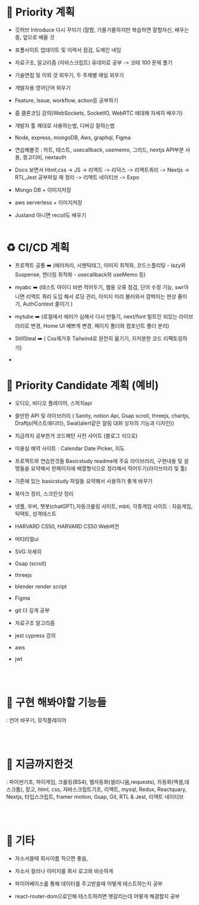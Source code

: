 # 💭 Priority 계획
- 깃허브 Introduce 다시 꾸미기 (잘함, 가물가물하지만 복습하면 잘할자신, 배우는중, 앞으로 배울 것
- 포폴사이트 업데이트 및 이력서 점검, 도메인 네임

- 자료구조, 알고리즘 (자바스크립트) 유데미로 공부 -> 코테 100 문제 풀기
- 기술면접 및 이외 것 외우기, 두 주제별 매일 외우기
- 개발자용 영어단어 외우기

- Feature, Issue, workflow, action등 공부하기
- 줌 클론코딩 강의(WebSockets, SocketIO, WebRTC 에대해 자세히 배우기)
- 개발자 툴 제대로 사용하는법, 디버깅 잘하는법
- Node, express, mongoDB, Aws, graphql, Figma
  
- 연습해볼것 : 차트, 테스트, usecallback, usememo, 그리드, nextjs API부분 사용, 몽고디비, nextauth

- Docs 보면서 Html,css -> JS -> 리액트 -> 리덕스 -> 리액트쿼리 -> Nextjs -> RTL,Jest 공부파일 재 정리 -> 리액트 네이티브 -> Expo

- Mongo DB + 이미지저장
- aws serverless + 이미지저장

- Justand 아니면 recoil도 배우기
<br> <br>

# ♻ CI/CD 계획
- 프로젝트 공통 ➡️ (에러처리, 시멘틱태그, 이미지 최적화, 코드스플리팅 - lazy와 Suspense, 렌더링 최적화 - usecallback와 useMemo 등)
- myabc ➡️ (테스트 아이디 비번 적어두기, 웹용 오류 점검, 단어 수정 기능, swr아니면 리액트 쿼리 도입 해서 로딩 관리, 이미지 미리 불러와서 깜박이는 현상 줄이기, AuthContext 줄이기 )
- mytube ➡️ (로컬에서 에러가 심해서 다시 만들기, next/font 빌트인 되있는 라이브러리로 변경, Home UI 예쁘게 변경, 페이지 폴더와 컴포넌트 폴더 분리)
- StillSteal ➡️ ( Css제거후 Tailwind로 완전히 옮기기, 지저분한 코드 리팩토링하기)

- 
# 📆 Priority Candidate 계획 (예비)

- 오디오, 비디오 플레이어, 스피치api

- 쓸만한 API 및 라이브러리 ( Sanity, notion Api, Gsap scroll, threejs, chartjs, Draftjs(텍스트에디터), Swal(alert같은 알림 대화 상자의 기능과 디자인))

- 지금까지 공부한거 코드패턴 사전 사이트 (블로그 식으로)

- 미용실 예약 사이트 : Calendar Date Picker, 지도

- 프로젝트와 연습한것들 Basicstudy readme에 주요 라이브러리, 구현내용 및 설명들을 요약해서 한페이지에 배열형식으로 정리해서 적어두기(라이브러리 및 툴)

- 기존에 있는 basicstudy 파일들 요약해서 사용하기 좋게 바꾸기

- 북마크 정리, 스크린샷 정리

- 넷플, 우버, 챗봇(chatGPT),자동크롤링 사이트, mbti, 각종게임 사이트 : 자음게임, 틱택토, 성격테스트

- HARVARD CS50, HARVARD CS50 Web버전

- 머티리얼ui
- SVG 자세히
- Gsap (scroll)
- threejs
- blender render script
- Figma
- git 더 깊게 공부
- 자료구조 알고리즘
- jest cypress 강의
- aws
- jwt

<br> <br>

# 📌 구현 해봐야할 기능들 
: 언어 바꾸기, 뮤직플레이어

<br> <br>

# 📌 지금까지한것
: 파이썬기초, 파이게임, 크롤링(BS4), 웹자동화(셀리니움,requests), 자동화(엑셀,데스크톱),
장고, html, css, 자바스크립트기초, 리액트, mysql, Redux, Reactquary, Nextjs, 타입스크립트, framer motion, Gsap, Git, RTL & Jest, 리액트 네이티브

<br> <br>

# 🎸 기타
- 자소서쓸때 회사이름 적으면 좋음,
- 자소서 컬러나 이미지를 회사 로고와 비슷하게

- 파이어베이스를 통해 데이터를 주고받을때 어떻게 테스트하는지 공부
- react-router-dom으로인해 테스트하려면 햇갈리는데 어떻게 해결할지 공부

